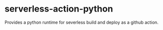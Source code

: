 # serverless-action-python
Provides a python runtime for severless build and deploy as a github action.
